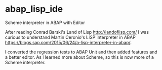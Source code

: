 # abap_lisp_ide
Scheme interpreter in ABAP with Editor

After reading Conrad Barski's Land of Lisp http://landoflisp.com/ I was curious to understand Martin Ceronio's LISP interpreter in ABAP
https://blogs.sap.com/2015/06/24/a-lisp-interpreter-in-abap/.

I converted the regression tests to ABAP Unit and then added features and a better editor. As I learned more about Scheme, so this is now more of a Scheme interpreter.
